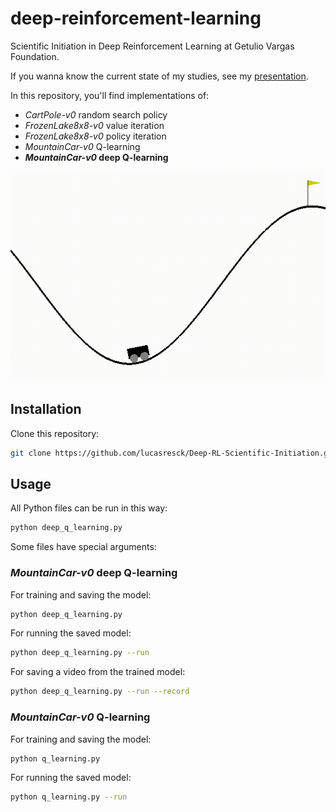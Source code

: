 # deep-reinforcement-learning

Scientific Initiation in Deep Reinforcement Learning at Getulio Vargas Foundation.

If you wanna know the current state of my studies, see my [presentation](https://github.com/lucasresck/deep-reinforcement-learning/blob/master/presentations/partial_presentation.pdf).

In this repository, you'll find implementations of:
- *CartPole-v0* random search policy
- *FrozenLake8x8-v0* value iteration
- *FrozenLake8x8-v0* policy iteration
- *MountainCar-v0* Q-learning
- ***MountainCar-v0* deep Q-learning**

![alt text](https://raw.githubusercontent.com/lucasresck/Deep-RL-Scientific-Initiation/master/images/mountaincar-v0.gif)

## Installation

Clone this repository:

```bash
git clone https://github.com/lucasresck/Deep-RL-Scientific-Initiation.git
```

## Usage

All Python files can be run in this way:

```bash
python deep_q_learning.py
```

Some files have special arguments:

### *MountainCar-v0* deep Q-learning

For training and saving the model:

```bash
python deep_q_learning.py
```

For running the saved model:

```bash
python deep_q_learning.py --run
```

For saving a video from the trained model:

```bash
python deep_q_learning.py --run --record
```

### *MountainCar-v0* Q-learning

For training and saving the model:

```bash
python q_learning.py
```

For running the saved model:

```bash
python q_learning.py --run
``` 

